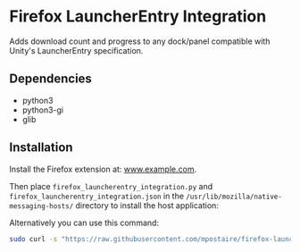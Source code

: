 # Firefox LauncherEntry Integration

Adds download count and progress to any dock/panel compatible with Unity's LauncherEntry specification.

## Dependencies

- python3
- python3-gi
- glib

## Installation

Install the Firefox extension at: www.example.com.

Then place `firefox_launcherentry_integration.py` and `firefox_launcherentry_integration.json` in the `/usr/lib/mozilla/native-messaging-hosts/` directory to install the host application:

Alternatively you can use this command:

```bash
sudo curl -s "https://raw.githubusercontent.com/mpostaire/firefox-launcherentry-integration/master/app/firefox_launcherentry_integration.{py,json}" -o "/usr/lib/mozilla/native-messaging-hosts/firefox_launcherentry_integration.#1" && sudo chmod +x /usr/lib/mozilla/native-messaging-hosts/firefox_launcherentry_integration.py
```
